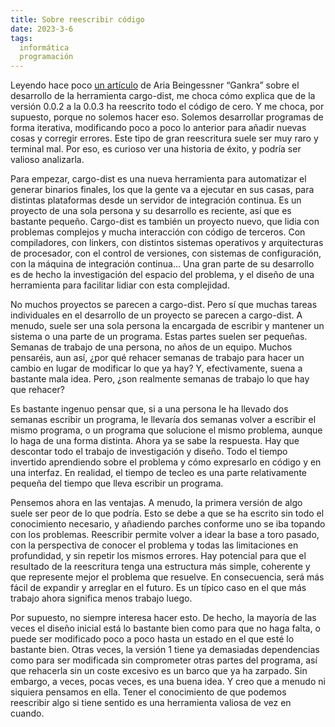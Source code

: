 ```yaml
---
title: Sobre reescribir código
date: 2023-3-6
tags:
  informática
  programación
---
```

Leyendo hace poco [un artículo](https://blog.axo.dev/2023/02/cargo-dist-rewrite) de Aria Beingessner “Gankra” sobre el desarrollo de la herramienta cargo-dist, me choca cómo explica que de la versión 0.0.2 a la 0.0.3 ha reescrito todo el código de cero. Y me choca, por supuesto, porque no solemos hacer eso. Solemos desarrollar programas de forma iterativa, modificando poco a poco lo anterior para añadir nuevas cosas y corregir errores. Este tipo de gran reescritura suele ser muy raro y terminal mal. Por eso, es curioso ver una historia de éxito, y podría ser valioso analizarla.

Para empezar, cargo-dist es una nueva herramienta para automatizar el generar binarios finales, los que la gente va a ejecutar en sus casas, para distintas plataformas desde un servidor de integración continua. Es un proyecto de una sola persona y su desarrollo es reciente, así que es bastante pequeño. Cargo-dist es también un proyecto nuevo, que lidia con problemas complejos y mucha interacción con código de terceros. Con compiladores, con linkers, con distintos sistemas operativos y arquitecturas de procesador, con el control de versiones, con sistemas de configuración, con la máquina de integración continua… Una gran parte de su desarrollo es de hecho la investigación del espacio del problema, y el diseño de una herramienta para facilitar lidiar con esta complejidad.

No muchos proyectos se parecen a cargo-dist. Pero sí que muchas tareas individuales en el desarrollo de un proyecto se parecen a cargo-dist. A menudo, suele ser una sola persona la encargada de escribir y mantener un sistema o una parte de un programa. Estas partes suelen ser pequeñas. Semanas de trabajo de una persona, no años de un equipo. Muchos pensaréis, aun así, ¿por qué rehacer semanas de trabajo para hacer un cambio en lugar de modificar lo que ya hay? Y, efectivamente, suena a bastante mala idea. Pero, ¿son realmente semanas de trabajo lo que hay que rehacer?

Es bastante ingenuo pensar que, si a una persona le ha llevado dos semanas escribir un programa, le llevaría dos semanas volver a escribir el mismo programa, o un programa que solucione el mismo problema, aunque lo haga de una forma distinta. Ahora ya se sabe la respuesta. Hay que descontar todo el trabajo de investigación y diseño. Todo el tiempo invertido aprendiendo sobre el problema y cómo expresarlo en código y en una interfaz. En realidad, el tiempo de tecleo es una parte relativamente pequeña del tiempo que lleva escribir un programa.

Pensemos ahora en las ventajas. A menudo, la primera versión de algo suele ser peor de lo que podría. Esto se debe a que se ha escrito sin todo el conocimiento necesario, y añadiendo parches conforme uno se iba topando con los problemas. Reescribir permite volver a idear la base a toro pasado, con la perspectiva de conocer el problema y todas las limitaciones en profundidad, y sin repetir los mismos errores. Hay potencial para que el resultado de la reescritura tenga una estructura más simple, coherente y que represente mejor el problema que resuelve. En consecuencia, será más fácil de expandir y arreglar en el futuro. Es un típico caso en el que más trabajo ahora significa menos trabajo luego.

Por supuesto, no siempre interesa hacer esto. De hecho, la mayoría de las veces el diseño inicial está lo bastante bien como para que no haga falta, o puede ser modificado poco a poco hasta un estado en el que esté lo bastante bien. Otras veces, la versión 1 tiene ya demasiadas dependencias como para ser modificada sin comprometer otras partes del programa, así que rehacerla sin un coste excesivo es un barco que ya ha zarpado. Sin embargo, a veces, pocas veces, es una buena idea. Y creo que a menudo ni siquiera pensamos en ella. Tener el conocimiento de que podemos reescribir algo si tiene sentido es una herramienta valiosa de vez en cuando.
